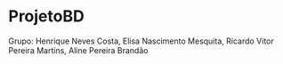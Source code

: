 # ProjetoBD
Grupo: Henrique Neves Costa, Elisa Nascimento Mesquita, Ricardo Vitor Pereira Martins, Aline Pereira Brandão
